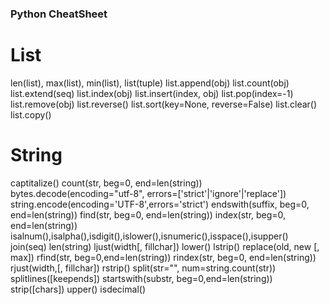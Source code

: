 ### Python CheatSheet
# List
len(list), max(list), min(list), list(tuple)
list.append(obj)
list.count(obj)
list.extend(seq)
list.index(obj)
list.insert(index, obj)
list.pop(index=-1)
list.remove(obj)
list.reverse()
list.sort(key=None, reverse=False)
list.clear()
list.copy()
# String
captitalize()
count(str, beg=0, end=len(string))
bytes.decode(encoding="utf-8", errors=['strict'|'ignore'|'replace'])
string.encode(encoding='UTF-8',errors='strict')
endswith(suffix, beg=0, end=len(string))
find(str, beg=0, end=len(string))
index(str, beg=0, end=len(string))
isalnum(),isalpha(),isdigit(),islower(),isnumeric(),isspace(),isupper()
join(seq)
len(string)
ljust(width[, fillchar])
lower()
lstrip()
replace(old, new [, max])
rfind(str, beg=0,end=len(string))
rindex(str, beg=0, end=len(string))
rjust(width,[, fillchar])
rstrip()
split(str="", num=string.count(str))
splitlines([keepends])
startswith(substr, beg=0,end=len(string))
strip([chars])
upper()
isdecimal()
